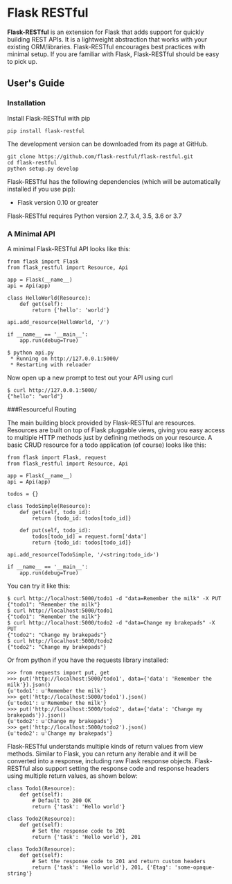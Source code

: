 # Flask RESTful

<b>Flask-RESTful</b> is an extension for Flask that adds support for quickly building REST APIs. It is a lightweight abstraction that works with your existing ORM/libraries. Flask-RESTful encourages best practices with minimal setup. If you are familiar with Flask, Flask-RESTful should be easy to pick up.<br>

## User's Guide

### Installation

Install Flask-RESTful with pip
~~~
pip install flask-restful
~~~
The development version can be downloaded from its page at GitHub.

~~~
git clone https://github.com/flask-restful/flask-restful.git
cd flask-restful
python setup.py develop
~~~
Flask-RESTful has the following dependencies (which will be automatically installed if you use pip):

* Flask version 0.10 or greater

Flask-RESTful requires Python version 2.7, 3.4, 3.5, 3.6 or 3.7

### A Minimal API

A minimal Flask-RESTful API looks like this:

~~~
from flask import Flask
from flask_restful import Resource, Api

app = Flask(__name__)
api = Api(app)

class HelloWorld(Resource):
    def get(self):
        return {'hello': 'world'}

api.add_resource(HelloWorld, '/')

if __name__ == '__main__':
    app.run(debug=True)
~~~

~~~
$ python api.py
 * Running on http://127.0.0.1:5000/
 * Restarting with reloader
~~~

Now open up a new prompt to test out your API using curl

~~~
$ curl http://127.0.0.1:5000/
{"hello": "world"}
~~~

###Resourceful Routing

The main building block provided by Flask-RESTful are resources. Resources are built on top of Flask pluggable views, giving you easy access to multiple HTTP methods just by defining methods on your resource. A basic CRUD resource for a todo application (of course) looks like this:

~~~
from flask import Flask, request
from flask_restful import Resource, Api

app = Flask(__name__)
api = Api(app)

todos = {}

class TodoSimple(Resource):
    def get(self, todo_id):
        return {todo_id: todos[todo_id]}

    def put(self, todo_id):
        todos[todo_id] = request.form['data']
        return {todo_id: todos[todo_id]}

api.add_resource(TodoSimple, '/<string:todo_id>')

if __name__ == '__main__':
    app.run(debug=True)
~~~
You can try it like this:
~~~
$ curl http://localhost:5000/todo1 -d "data=Remember the milk" -X PUT
{"todo1": "Remember the milk"}
$ curl http://localhost:5000/todo1
{"todo1": "Remember the milk"}
$ curl http://localhost:5000/todo2 -d "data=Change my brakepads" -X PUT
{"todo2": "Change my brakepads"}
$ curl http://localhost:5000/todo2
{"todo2": "Change my brakepads"}
~~~
Or from python if you have the requests library installed:
~~~
>>> from requests import put, get
>>> put('http://localhost:5000/todo1', data={'data': 'Remember the milk'}).json()
{u'todo1': u'Remember the milk'}
>>> get('http://localhost:5000/todo1').json()
{u'todo1': u'Remember the milk'}
>>> put('http://localhost:5000/todo2', data={'data': 'Change my brakepads'}).json()
{u'todo2': u'Change my brakepads'}
>>> get('http://localhost:5000/todo2').json()
{u'todo2': u'Change my brakepads'}
~~~
Flask-RESTful understands multiple kinds of return values from view methods. Similar to Flask, you can return any iterable and it will be converted into a response, including raw Flask response objects. Flask-RESTful also support setting the response code and response headers using multiple return values, as shown below:

~~~
class Todo1(Resource):
    def get(self):
        # Default to 200 OK
        return {'task': 'Hello world'}

class Todo2(Resource):
    def get(self):
        # Set the response code to 201
        return {'task': 'Hello world'}, 201

class Todo3(Resource):
    def get(self):
        # Set the response code to 201 and return custom headers
        return {'task': 'Hello world'}, 201, {'Etag': 'some-opaque-string'}
~~~
